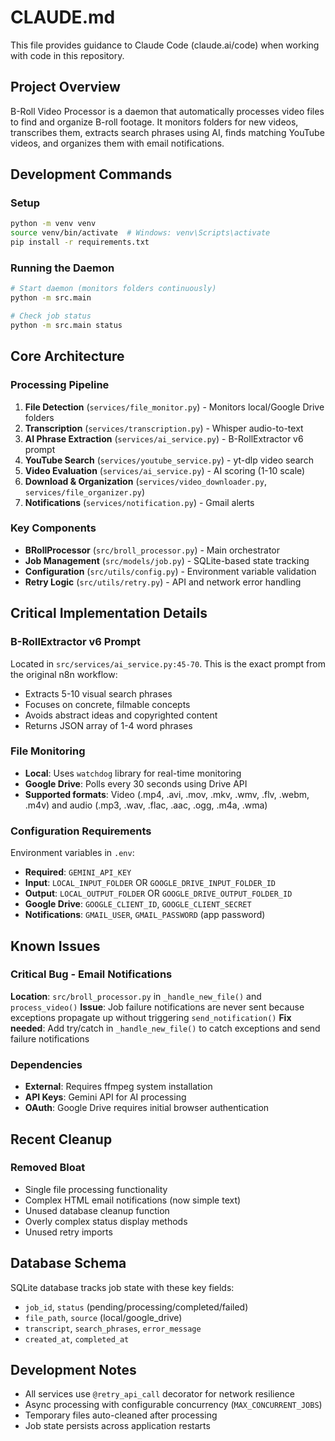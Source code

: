# CLAUDE.md

This file provides guidance to Claude Code (claude.ai/code) when working with code in this repository.

## Project Overview

B-Roll Video Processor is a daemon that automatically processes video files to find and organize B-roll footage. It monitors folders for new videos, transcribes them, extracts search phrases using AI, finds matching YouTube videos, and organizes them with email notifications.

## Development Commands

### Setup
```bash
python -m venv venv
source venv/bin/activate  # Windows: venv\Scripts\activate
pip install -r requirements.txt
```

### Running the Daemon
```bash
# Start daemon (monitors folders continuously)
python -m src.main

# Check job status
python -m src.main status
```

## Core Architecture

### Processing Pipeline
1. **File Detection** (`services/file_monitor.py`) - Monitors local/Google Drive folders
2. **Transcription** (`services/transcription.py`) - Whisper audio-to-text
3. **AI Phrase Extraction** (`services/ai_service.py`) - B-RollExtractor v6 prompt
4. **YouTube Search** (`services/youtube_service.py`) - yt-dlp video search
5. **Video Evaluation** (`services/ai_service.py`) - AI scoring (1-10 scale)
6. **Download & Organization** (`services/video_downloader.py`, `services/file_organizer.py`)
7. **Notifications** (`services/notification.py`) - Gmail alerts

### Key Components
- **BRollProcessor** (`src/broll_processor.py`) - Main orchestrator
- **Job Management** (`src/models/job.py`) - SQLite-based state tracking
- **Configuration** (`src/utils/config.py`) - Environment variable validation
- **Retry Logic** (`src/utils/retry.py`) - API and network error handling

## Critical Implementation Details

### B-RollExtractor v6 Prompt
Located in `src/services/ai_service.py:45-70`. This is the exact prompt from the original n8n workflow:
- Extracts 5-10 visual search phrases
- Focuses on concrete, filmable concepts
- Avoids abstract ideas and copyrighted content
- Returns JSON array of 1-4 word phrases

### File Monitoring
- **Local**: Uses `watchdog` library for real-time monitoring
- **Google Drive**: Polls every 30 seconds using Drive API
- **Supported formats**: Video (.mp4, .avi, .mov, .mkv, .wmv, .flv, .webm, .m4v) and audio (.mp3, .wav, .flac, .aac, .ogg, .m4a, .wma)

### Configuration Requirements
Environment variables in `.env`:
- **Required**: `GEMINI_API_KEY`
- **Input**: `LOCAL_INPUT_FOLDER` OR `GOOGLE_DRIVE_INPUT_FOLDER_ID`
- **Output**: `LOCAL_OUTPUT_FOLDER` OR `GOOGLE_DRIVE_OUTPUT_FOLDER_ID`
- **Google Drive**: `GOOGLE_CLIENT_ID`, `GOOGLE_CLIENT_SECRET`
- **Notifications**: `GMAIL_USER`, `GMAIL_PASSWORD` (app password)

## Known Issues

### Critical Bug - Email Notifications
**Location**: `src/broll_processor.py` in `_handle_new_file()` and `process_video()`
**Issue**: Job failure notifications are never sent because exceptions propagate up without triggering `send_notification()`
**Fix needed**: Add try/catch in `_handle_new_file()` to catch exceptions and send failure notifications

### Dependencies
- **External**: Requires ffmpeg system installation
- **API Keys**: Gemini API for AI processing
- **OAuth**: Google Drive requires initial browser authentication

## Recent Cleanup

### Removed Bloat
- Single file processing functionality
- Complex HTML email notifications (now simple text)
- Unused database cleanup function
- Overly complex status display methods
- Unused retry imports

## Database Schema
SQLite database tracks job state with these key fields:
- `job_id`, `status` (pending/processing/completed/failed)
- `file_path`, `source` (local/google_drive)
- `transcript`, `search_phrases`, `error_message`
- `created_at`, `completed_at`

## Development Notes
- All services use `@retry_api_call` decorator for network resilience
- Async processing with configurable concurrency (`MAX_CONCURRENT_JOBS`)
- Temporary files auto-cleaned after processing
- Job state persists across application restarts